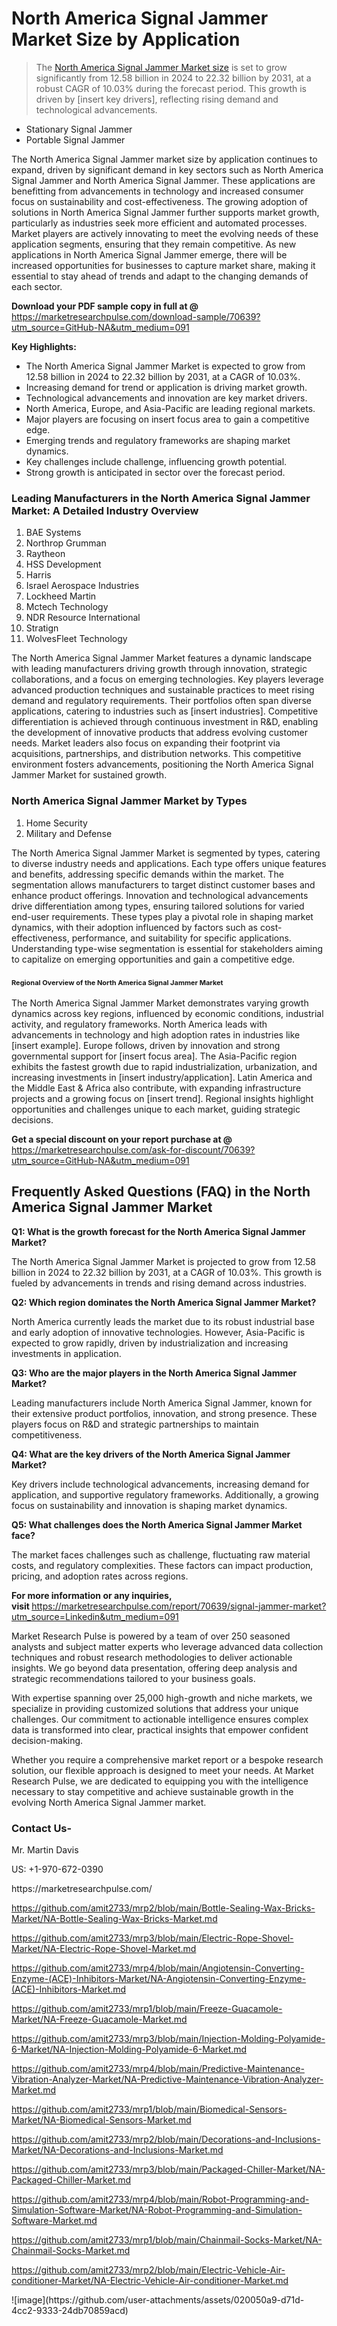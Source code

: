 <h1>North America Signal Jammer Market&nbsp;Size by Application</h1><blockquote><p>The <a href="https://marketresearchpulse.com/download-sample/70639?utm_source=GitHub-NA&amp;utm_medium=091">North America Signal Jammer Market size</a> is set to grow significantly from 12.58 billion in 2024 to 22.32 billion by 2031, at a robust CAGR of 10.03% during the forecast period. This growth is driven by [insert key drivers], reflecting rising demand and technological advancements.</p></blockquote><ul><li>Stationary Signal Jammer<li> Portable Signal Jammer</li></ul><p>The North America Signal Jammer market size by application continues to expand, driven by significant demand in key sectors such as North America Signal Jammer and North America Signal Jammer. These applications are benefitting from advancements in technology and increased consumer focus on sustainability and cost-effectiveness. The growing adoption of solutions in North America Signal Jammer further supports market growth, particularly as industries seek more efficient and automated processes. Market players are actively innovating to meet the evolving needs of these application segments, ensuring that they remain competitive. As new applications in North America Signal Jammer emerge, there will be increased opportunities for businesses to capture market share, making it essential to stay ahead of trends and adapt to the changing demands of each sector.</p><p><strong>Download your PDF sample copy in full at @ </strong><a href="https://marketresearchpulse.com/download-sample/70639?utm_source=GitHub-NA&amp;utm_medium=091">https://marketresearchpulse.com/download-sample/70639?utm_source=GitHub-NA&amp;utm_medium=091</a></p><p><strong>Key Highlights: </strong></p><ul><li>The North America Signal Jammer Market is expected to grow from 12.58 billion in 2024 to 22.32 billion by 2031, at a CAGR of 10.03%.</li><li>Increasing demand for trend or application is driving market growth.</li><li>Technological advancements and innovation are key market drivers.</li><li>North America, Europe, and Asia-Pacific are leading regional markets.</li><li>Major players are focusing on insert focus area to gain a competitive edge.</li><li>Emerging trends and regulatory frameworks are shaping market dynamics.</li><li>Key challenges include challenge, influencing growth potential.</li><li>Strong growth is anticipated in sector over the forecast period.</li></ul><h3>Leading Manufacturers in the North America Signal Jammer Market: A Detailed Industry Overview</h3><ol><li>BAE Systems</li><li>Northrop Grumman</li><li>Raytheon</li><li>HSS Development</li><li>Harris</li><li>Israel Aerospace Industries</li><li>Lockheed Martin</li><li>Mctech Technology</li><li>NDR Resource International</li><li>Stratign</li><li>WolvesFleet Technology</li></ol><div class="flex max-w-full flex-col flex-grow"><div class="min-h-8 text-message flex w-full flex-col items-end gap-2 whitespace-normal break-words [.text-message+&amp;]:mt-5" dir="auto" data-message-author-role="assistant" data-message-id="fd8432e4-4910-450d-b182-61b7bfb0a01f" data-message-model-slug="gpt-4o"><div class="flex w-full flex-col gap-1 empty:hidden first:pt-[3px]"><div class="markdown prose w-full break-words dark:prose-invert light"><p>The North America Signal Jammer Market features a dynamic landscape with leading manufacturers driving growth through innovation, strategic collaborations, and a focus on emerging technologies. Key players leverage advanced production techniques and sustainable practices to meet rising demand and regulatory requirements. Their portfolios often span diverse applications, catering to industries such as [insert industries]. Competitive differentiation is achieved through continuous investment in R&amp;D, enabling the development of innovative products that address evolving customer needs. Market leaders also focus on expanding their footprint via acquisitions, partnerships, and distribution networks. This competitive environment fosters advancements, positioning the North America Signal Jammer Market for sustained growth.</p></div></div></div></div><h3>North America Signal Jammer Market by Types</h3><ol><li>Home Security<li> Military and Defense</li></ol><div class="flex max-w-full flex-col flex-grow"><div class="min-h-8 text-message flex w-full flex-col items-end gap-2 whitespace-normal break-words [.text-message+&amp;]:mt-5" dir="auto" data-message-author-role="assistant" data-message-id="084470be-0bb7-4664-bddf-5156b4f41249" data-message-model-slug="gpt-4o-mini"><div class="flex w-full flex-col gap-1 empty:hidden first:pt-[3px]"><div class="markdown prose w-full break-words dark:prose-invert light"><p>The North America Signal Jammer Market is segmented by types, catering to diverse industry needs and applications. Each type offers unique features and benefits, addressing specific demands within the market. The segmentation allows manufacturers to target distinct customer bases and enhance product offerings. Innovation and technological advancements drive differentiation among types, ensuring tailored solutions for varied end-user requirements. These types play a pivotal role in shaping market dynamics, with their adoption influenced by factors such as cost-effectiveness, performance, and suitability for specific applications. Understanding type-wise segmentation is essential for stakeholders aiming to capitalize on emerging opportunities and gain a competitive edge.</p></div></div></div></div><h3><span style="font-size: 11px;">Regional Overview of the North America Signal Jammer Market</span></h3><div class="flex max-w-full flex-col flex-grow"><div class="min-h-8 text-message flex w-full flex-col items-end gap-2 whitespace-normal break-words [.text-message+&amp;]:mt-5" dir="auto" data-message-author-role="assistant" data-message-id="e9038762-ce64-4e30-91c9-9bd413514231" data-message-model-slug="gpt-4o-mini"><div class="flex w-full flex-col gap-1 empty:hidden first:pt-[3px]"><div class="markdown prose w-full break-words dark:prose-invert light"><p>The North America Signal Jammer Market demonstrates varying growth dynamics across key regions, influenced by economic conditions, industrial activity, and regulatory frameworks. North America leads with advancements in technology and high adoption rates in industries like [insert example]. Europe follows, driven by innovation and strong governmental support for [insert focus area]. The Asia-Pacific region exhibits the fastest growth due to rapid industrialization, urbanization, and increasing investments in [insert industry/application]. Latin America and the Middle East &amp; Africa also contribute, with expanding infrastructure projects and a growing focus on [insert trend]. Regional insights highlight opportunities and challenges unique to each market, guiding strategic decisions.</p></div></div></div></div><p><strong>Get a special discount on your report purchase at @ </strong><a href="https://marketresearchpulse.com/ask-for-discount/70639?utm_source=GitHub-NA&amp;utm_medium=091">https://marketresearchpulse.com/ask-for-discount/70639?utm_source=GitHub-NA&amp;utm_medium=091</a></p><h2>Frequently Asked Questions (FAQ) in the North America Signal Jammer Market</h2><p><strong>Q1: What is the growth forecast for the North America Signal Jammer Market?</strong></p><p>The North America Signal Jammer Market is projected to grow from 12.58 billion in 2024 to 22.32 billion by 2031, at a CAGR of 10.03%. This growth is fueled by advancements in trends and rising demand across industries.</p><p><strong>Q2: Which region dominates the North America Signal Jammer Market?</strong></p><p>North America currently leads the market due to its robust industrial base and early adoption of innovative technologies. However, Asia-Pacific is expected to grow rapidly, driven by industrialization and increasing investments in application.</p><p><strong>Q3: Who are the major players in the North America Signal Jammer Market?</strong></p><p>Leading manufacturers include North America Signal Jammer, known for their extensive product portfolios, innovation, and strong presence. These players focus on R&amp;D and strategic partnerships to maintain competitiveness.</p><p><strong>Q4: What are the key drivers of the North America Signal Jammer Market?</strong></p><p>Key drivers include technological advancements, increasing demand for application, and supportive regulatory frameworks. Additionally, a growing focus on sustainability and innovation is shaping market dynamics.</p><p><strong>Q5: What challenges does the North America Signal Jammer Market face?</strong></p><p>The market faces challenges such as challenge, fluctuating raw material costs, and regulatory complexities. These factors can impact production, pricing, and adoption rates across regions.</p><p><strong>For more information or any inquiries, visit&nbsp;</strong><a href="https://marketresearchpulse.com/report/70639/signal-jammer-market?utm_source=Linkedin&utm_medium=091">https://marketresearchpulse.com/report/70639/signal-jammer-market?utm_source=Linkedin&utm_medium=091</a></p><p>Market Research Pulse is powered by a team of over 250 seasoned analysts and subject matter experts who leverage advanced data collection techniques and robust research methodologies to deliver actionable insights. We go beyond data presentation, offering deep analysis and strategic recommendations tailored to your business goals.</p><p>With expertise spanning over 25,000 high-growth and niche markets, we specialize in providing customized solutions that address your unique challenges. Our commitment to actionable intelligence ensures complex data is transformed into clear, practical insights that empower confident decision-making.</p><p>Whether you require a comprehensive market report or a bespoke research solution, our flexible approach is designed to meet your needs. At Market Research Pulse, we are dedicated to equipping you with the intelligence necessary to stay competitive and achieve sustainable growth in the evolving North America Signal Jammer market.</p><h3><strong>Contact Us-</strong></h3><p>Mr. Martin Davis</p><p>US: +1-970-672-0390</p><p>https://marketresearchpulse.com/</p><p><a href="https://github.com/amit2733/mrp2/blob/main/Bottle-Sealing-Wax-Bricks-Market/NA-Bottle-Sealing-Wax-Bricks-Market.md">https://github.com/amit2733/mrp2/blob/main/Bottle-Sealing-Wax-Bricks-Market/NA-Bottle-Sealing-Wax-Bricks-Market.md</a></p><p><a href="https://github.com/amit2733/mrp3/blob/main/Electric-Rope-Shovel-Market/NA-Electric-Rope-Shovel-Market.md">https://github.com/amit2733/mrp3/blob/main/Electric-Rope-Shovel-Market/NA-Electric-Rope-Shovel-Market.md</a></p><p><a href="https://github.com/amit2733/mrp4/blob/main/Angiotensin-Converting-Enzyme-(ACE)-Inhibitors-Market/NA-Angiotensin-Converting-Enzyme-(ACE)-Inhibitors-Market.md">https://github.com/amit2733/mrp4/blob/main/Angiotensin-Converting-Enzyme-(ACE)-Inhibitors-Market/NA-Angiotensin-Converting-Enzyme-(ACE)-Inhibitors-Market.md</a></p><p><a href="https://github.com/amit2733/mrp1/blob/main/Freeze-Guacamole-Market/NA-Freeze-Guacamole-Market.md">https://github.com/amit2733/mrp1/blob/main/Freeze-Guacamole-Market/NA-Freeze-Guacamole-Market.md</a></p><p><a href="https://github.com/amit2733/mrp3/blob/main/Injection-Molding-Polyamide-6-Market/NA-Injection-Molding-Polyamide-6-Market.md">https://github.com/amit2733/mrp3/blob/main/Injection-Molding-Polyamide-6-Market/NA-Injection-Molding-Polyamide-6-Market.md</a></p><p><a href="https://github.com/amit2733/mrp4/blob/main/Predictive-Maintenance-Vibration-Analyzer-Market/NA-Predictive-Maintenance-Vibration-Analyzer-Market.md">https://github.com/amit2733/mrp4/blob/main/Predictive-Maintenance-Vibration-Analyzer-Market/NA-Predictive-Maintenance-Vibration-Analyzer-Market.md</a></p><p><a href="https://github.com/amit2733/mrp1/blob/main/Biomedical-Sensors-Market/NA-Biomedical-Sensors-Market.md">https://github.com/amit2733/mrp1/blob/main/Biomedical-Sensors-Market/NA-Biomedical-Sensors-Market.md</a></p><p><a href="https://github.com/amit2733/mrp2/blob/main/Decorations-and-Inclusions-Market/NA-Decorations-and-Inclusions-Market.md">https://github.com/amit2733/mrp2/blob/main/Decorations-and-Inclusions-Market/NA-Decorations-and-Inclusions-Market.md</a></p><p><a href="https://github.com/amit2733/mrp3/blob/main/Packaged-Chiller-Market/NA-Packaged-Chiller-Market.md">https://github.com/amit2733/mrp3/blob/main/Packaged-Chiller-Market/NA-Packaged-Chiller-Market.md</a></p><p><a href="https://github.com/amit2733/mrp4/blob/main/Robot-Programming-and-Simulation-Software-Market/NA-Robot-Programming-and-Simulation-Software-Market.md">https://github.com/amit2733/mrp4/blob/main/Robot-Programming-and-Simulation-Software-Market/NA-Robot-Programming-and-Simulation-Software-Market.md</a></p><p><a href="https://github.com/amit2733/mrp1/blob/main/Chainmail-Socks-Market/NA-Chainmail-Socks-Market.md">https://github.com/amit2733/mrp1/blob/main/Chainmail-Socks-Market/NA-Chainmail-Socks-Market.md</a></p><p><a href="https://github.com/amit2733/mrp2/blob/main/Electric-Vehicle-Air-conditioner-Market/NA-Electric-Vehicle-Air-conditioner-Market.md">https://github.com/amit2733/mrp2/blob/main/Electric-Vehicle-Air-conditioner-Market/NA-Electric-Vehicle-Air-conditioner-Market.md</a></p>
![image](https://github.com/user-attachments/assets/020050a9-d71d-4cc2-9333-24db70859acd)

